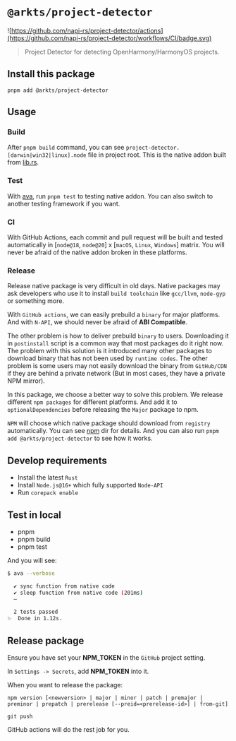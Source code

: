 # `@arkts/project-detector`

![https://github.com/napi-rs/project-detector/actions](https://github.com/napi-rs/project-detector/workflows/CI/badge.svg)

> Project Detector for detecting OpenHarmony/HarmonyOS projects.

## Install this package

```
pnpm add @arkts/project-detector
```

## Usage

### Build

After `pnpm build` command, you can see `project-detector.[darwin|win32|linux].node` file in project root. This is the native addon built from [lib.rs](./src/lib.rs).

### Test

With [ava](https://github.com/avajs/ava), run `pnpm test` to testing native addon. You can also switch to another testing framework if you want.

### CI

With GitHub Actions, each commit and pull request will be built and tested automatically in [`node@18`, `node@20`] x [`macOS`, `Linux`, `Windows`] matrix. You will never be afraid of the native addon broken in these platforms.

### Release

Release native package is very difficult in old days. Native packages may ask developers who use it to install `build toolchain` like `gcc/llvm`, `node-gyp` or something more.

With `GitHub actions`, we can easily prebuild a `binary` for major platforms. And with `N-API`, we should never be afraid of **ABI Compatible**.

The other problem is how to deliver prebuild `binary` to users. Downloading it in `postinstall` script is a common way that most packages do it right now. The problem with this solution is it introduced many other packages to download binary that has not been used by `runtime codes`. The other problem is some users may not easily download the binary from `GitHub/CDN` if they are behind a private network (But in most cases, they have a private NPM mirror).

In this package, we choose a better way to solve this problem. We release different `npm packages` for different platforms. And add it to `optionalDependencies` before releasing the `Major` package to npm.

`NPM` will choose which native package should download from `registry` automatically. You can see [npm](./npm) dir for details. And you can also run `pnpm add @arkts/project-detector` to see how it works.

## Develop requirements

- Install the latest `Rust`
- Install `Node.js@16+` which fully supported `Node-API`
- Run `corepack enable`

## Test in local

- pnpm
- pnpm build
- pnpm test

And you will see:

```bash
$ ava --verbose

  ✔ sync function from native code
  ✔ sleep function from native code (201ms)
  ─

  2 tests passed
✨  Done in 1.12s.
```

## Release package

Ensure you have set your **NPM_TOKEN** in the `GitHub` project setting.

In `Settings -> Secrets`, add **NPM_TOKEN** into it.

When you want to release the package:

```
npm version [<newversion> | major | minor | patch | premajor | preminor | prepatch | prerelease [--preid=<prerelease-id>] | from-git]

git push
```

GitHub actions will do the rest job for you.
